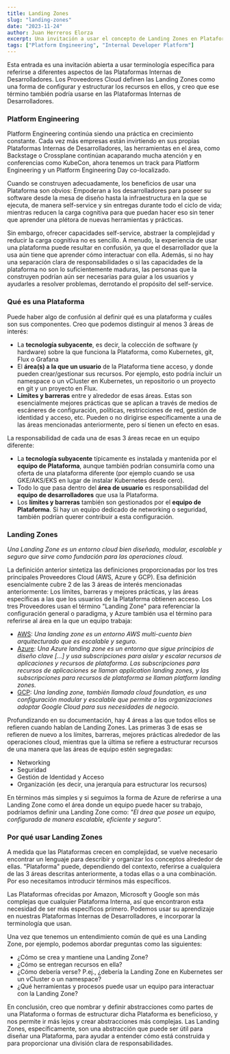 ```yaml
---
title: Landing Zones
slug: "landing-zones"
date: "2023-11-24"
author: Juan Herreros Elorza
excerpt: Una invitación a usar el concepto de Landing Zones en Plataformas Internas
tags: ["Platform Engineering", "Internal Developer Platform"]
---
```


Esta entrada es una invitación abierta a usar terminología específica para referirse a diferentes aspectos de las Plataformas Internas de Desarrolladores. Los Proveedores Cloud definen las Landing Zones como una forma de configurar y estructurar los recursos en ellos, y creo que ese término también podría usarse en las Plataformas Internas de Desarrolladores.

### Platform Engineering

Platform Engineering continúa siendo una práctica en crecimiento constante. Cada vez más empresas están invirtiendo en sus propias Plataformas Internas de Desarrolladores, las herramientas en el área, como Backstage o Crossplane continúan acaparando mucha atención y en conferencias como KubeCon, ahora tenemos un track para Platform Engineering y un Platform Engineering Day co-localizado.

Cuando se construyen adecuadamente, los beneficios de usar una Plataforma son obvios: Empoderan a los desarrolladores para poseer su software desde la mesa de diseño hasta la infraestructura en la que se ejecuta, de manera self-service y sin entregas durante todo el ciclo de vida; mientras reducen la carga cognitiva para que puedan hacer eso sin tener que aprender una plétora de nuevas herramientas y prácticas.

Sin embargo, ofrecer capacidades self-service, abstraer la complejidad y reducir la carga cognitiva no es sencillo. A menudo, la experiencia de usar una plataforma puede resultar en confusión, ya que el desarrollador que la usa aún tiene que aprender cómo interactuar con ella. Además, si no hay una separación clara de responsabilidades o si las capacidades de la plataforma no son lo suficientemente maduras, las personas que la construyen podrían aún ser necesarias para guiar a los usuarios y ayudarles a resolver problemas, derrotando el propósito del self-service.

### Qué es una Plataforma

Puede haber algo de confusión al definir qué es una plataforma y cuáles son sus componentes. Creo que podemos distinguir al menos 3 áreas de interés:
- La **tecnología subyacente**, es decir, la colección de software (y hardware) sobre la que funciona la Plataforma, como Kubernetes, git, Flux o Grafana
- El **área(s) a la que un usuario** de la Plataforma tiene acceso, y donde pueden crear/gestionar sus recursos. Por ejemplo, esto podría incluir un namespace o un vCluster en Kubernetes, un repositorio o un proyecto en git y un proyecto en Flux.
- **Límites y barreras** entre y alrededor de esas áreas. Estas son esencialmente mejores prácticas que se aplican a través de medios de escáneres de configuración, políticas, restricciones de red, gestión de identidad y acceso, etc. Pueden o no dirigirse específicamente a una de las áreas mencionadas anteriormente, pero sí tienen un efecto en esas.

La responsabilidad de cada una de esas 3 áreas recae en un equipo diferente:
- La **tecnología subyacente** típicamente es instalada y mantenida por el **equipo de Plataforma**, aunque también podrían consumirla como una oferta de una plataforma diferente (por ejemplo cuando se usa GKE/AKS/EKS en lugar de instalar Kubernetes desde cero).
- Todo lo que pasa dentro del **área de usuario** es responsabilidad del **equipo de desarrolladores** que usa la Plataforma.
- Los **límites y barreras** también son gestionados por el **equipo de Plataforma**. Si hay un equipo dedicado de networking o seguridad, también podrían querer contribuir a esta configuración.

### Landing Zones

*Una Landing Zone es un entorno cloud bien diseñado, modular, escalable y seguro que sirve como fundación para las operaciones cloud.*

La definición anterior sintetiza las definiciones proporcionadas por los tres principales Proveedores Cloud (AWS, Azure y GCP). Esa definición esencialmente cubre 2 de las 3 áreas de interés mencionadas anteriormente: Los límites, barreras y mejores prácticas, y las áreas específicas a las que los usuarios de la Plataforma obtienen acceso.
Los tres Proveedores usan el término "Landing Zone" para referenciar la configuración general o paradigma, y Azure también usa el término para referirse al área en la que un equipo trabaja:

- [AWS](https://docs.aws.amazon.com/prescriptive-guidance/latest/migration-aws-environment/understanding-landing-zones.html): *Una landing zone es un entorno AWS multi-cuenta bien arquitecturado que es escalable y seguro.*
- [Azure](https://learn.microsoft.com/en-us/azure/cloud-adoption-framework/ready/landing-zone/): *Una Azure landing zone es un entorno que sigue principios de diseño clave [...] y usa subscripciones para aislar y escalar recursos de aplicaciones y recursos de plataforma. Las subscripciones para recursos de aplicaciones se llaman application landing zones, y las subscripciones para recursos de plataforma se llaman platform landing zones.*
- [GCP](https://cloud.google.com/architecture/landing-zones): *Una landing zone, también llamada cloud foundation, es una configuración modular y escalable que permite a las organizaciones adoptar Google Cloud para sus necesidades de negocio.*

Profundizando en su documentación, hay 4 áreas a las que todos ellos se refieren cuando hablan de Landing Zones. Las primeras 3 de esas se refieren de nuevo a los límites, barreras, mejores prácticas alrededor de las operaciones cloud, mientras que la última se refiere a estructurar recursos de una manera que las áreas de equipo estén segregadas:
- Networking
- Seguridad
- Gestión de Identidad y Acceso
- Organización (es decir, una jerarquía para estructurar los recursos)

En términos más simples y si seguimos la forma de Azure de referirse a una Landing Zone como el área donde un equipo puede hacer su trabajo, podríamos definir una Landing Zone como:
*"El área que posee un equipo, configurada de manera escalable, eficiente y segura".*

### Por qué usar Landing Zones

A medida que las Plataformas crecen en complejidad, se vuelve necesario encontrar un lenguaje para describir y organizar los conceptos alrededor de ellas. "Plataforma" puede, dependiendo del contexto, referirse a cualquiera de las 3 áreas descritas anteriormente, a todas ellas o a una combinación. Por eso necesitamos introducir términos más específicos.

Las Plataformas ofrecidas por Amazon, Microsoft y Google son más complejas que cualquier Plataforma Interna, así que encontraron esta necesidad de ser más específicos primero. Podemos usar su aprendizaje en nuestras Plataformas Internas de Desarrolladores, e incorporar la terminología que usan.

Una vez que tenemos un entendimiento común de qué es una Landing Zone, por ejemplo, podemos abordar preguntas como las siguientes:

- ¿Cómo se crea y mantiene una Landing Zone?
- ¿Cómo se entregan recursos en ella?
- ¿Cómo debería verse? P.ej., ¿debería la Landing Zone en Kubernetes ser un vCluster o un namespace?
- ¿Qué herramientas y procesos puede usar un equipo para interactuar con la Landing Zone?

En conclusión, creo que nombrar y definir abstracciones como partes de una Plataforma o formas de estructurar dicha Plataforma es beneficioso, y nos permite ir más lejos y crear abstracciones más complejas. Las Landing Zones, específicamente, son una abstracción que puede ser útil para diseñar una Plataforma, para ayudar a entender cómo está construida y para proporcionar una división clara de responsabilidades.
